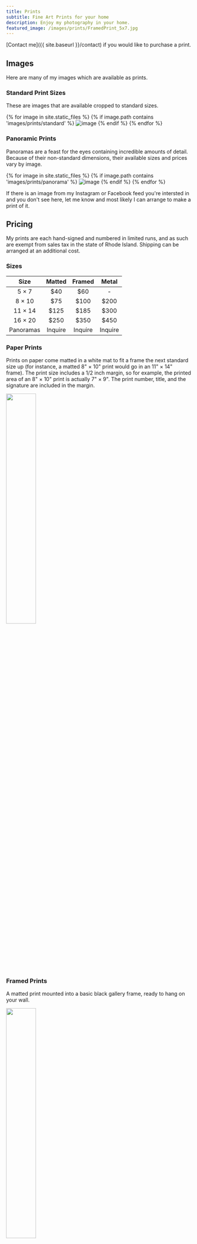 ```yaml
---
title: Prints
subtitle: Fine Art Prints for your home
description: Enjoy my photography in your home.
featured_image: /images/prints/FramedPrint_5x7.jpg
---
```


[Contact me]({{ site.baseurl }}/contact) if you would like to purchase a print.
## Images
Here are many of my images which are available as prints.
### Standard Print Sizes
These are images that are available cropped to standard sizes.
<div class="gallery" data-columns="3">
{% for image in site.static_files %}
    {% if image.path contains 'images/prints/standard' %}
        <img src="{{ site.baseurl }}{{ image.path }}" alt="image" />
    {% endif %}
{% endfor %}
</div>

### Panoramic Prints
Panoramas are a feast for the eyes containing incredible amounts of detail.  Because of their non-standard dimensions, their available sizes and prices vary by image.

<div class="gallery" data-columns="2">
{% for image in site.static_files %}
    {% if image.path contains 'images/prints/panorama' %}
        <img src="{{ site.baseurl }}{{ image.path }}" alt="image" />
    {% endif %}
{% endfor %}
</div>

If there is an image from my Instagram or Facebook feed you're intersted in and you don't see here, let me know and most likely I can arrange to make a print of it.

## Pricing
My prints are each hand-signed and numbered in limited runs, and as such are exempt from sales tax in the state of Rhode Island.  Shipping can be arranged at an additional cost.

### Sizes

| Size | Matted | Framed | Metal |
|:-:|:-:|:-:|:-:|
| 5 × 7 | $40 | $60 | - |
| 8 × 10 | $75 | $100 | $200 |
| 11 × 14 | $125 | $185 | $300 |
| 16 × 20 | $250 | $350 | $450 |
| Panoramas | Inquire | Inquire | Inquire |

### Paper Prints
Prints on paper come matted in a white mat to fit a frame the next standard size up (for instance, a matted 8" × 10" print would go in an 11" × 14" frame).  The print size includes a 1/2 inch margin, so for example, the printed area of an 8" × 10" print is actually 7" × 9".  The print number, title, and the signature are included in the margin.

<img src="{{ site.baseurl }}/images/prints/MattedPrint_5x7.jpg" width="40%">

### Framed Prints
A matted print mounted into a basic black gallery frame, ready to hang on your wall.

<img src="{{ site.baseurl }}/images/prints/FramedPrint_5x7.jpg" width="40%">

### Metal Prints
Metal prints come at the listed size with the printed area extending all the way to the edge with rounded corners, are signed and numbered on the back, and include a hidden metal frame for hanging on the back such that they will sit about 3/4-1" away from the wall for a modern, minimalist aesthetic.

<img src="{{ site.baseurl }}/images/prints/MetalPrint_11x17.jpg" width="40%">